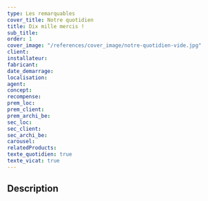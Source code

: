 ```yaml
---
type: Les remarquables
cover_title: Notre quotidien
title: Dix mille mercis !
sub_title:
order: 1
cover_image: "/references/cover_image/notre-quotidien-vide.jpg"
client:
installateur:
fabricant:
date_demarrage:
localisation:
agent:
concept:
recompense:
prem_loc:
prem_client:
prem_archi_be:
sec_loc:
sec_client:
sec_archi_be:
carousel:
relatedProducts:
texte_quotidien: true
texte_vicat: true
---
```


## Description
